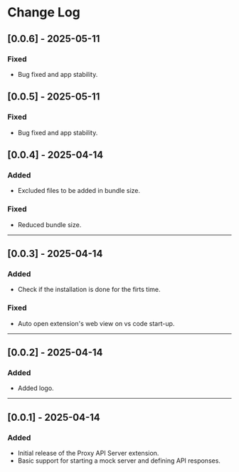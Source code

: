 # Change Log
## [0.0.6] - 2025-05-11
### Fixed
-  Bug fixed and app stability.

## [0.0.5] - 2025-05-11
### Fixed
-  Bug fixed and app stability.

## [0.0.4] - 2025-04-14
### Added
- Excluded files to be added in bundle size.

### Fixed
-  Reduced bundle size.

---

## [0.0.3] - 2025-04-14
### Added
- Check if the installation is done for the firts time.

### Fixed
-  Auto open extension's web view on vs code start-up.

---

## [0.0.2] - 2025-04-14
### Added
- Added logo.

---

## [0.0.1] - 2025-04-14
### Added
- Initial release of the Proxy API Server extension.
- Basic support for starting a mock server and defining API responses.
